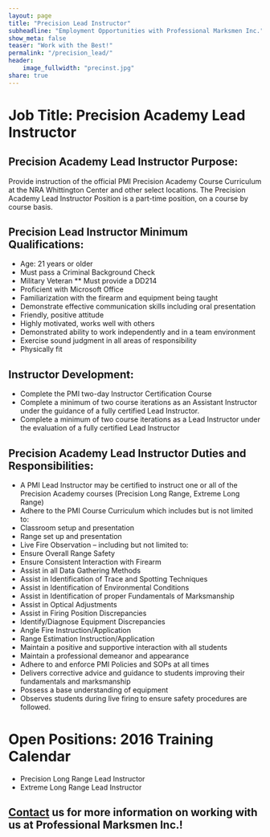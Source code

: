 ```yaml
---
layout: page
title: "Precision Lead Instructor"
subheadline: "Employment Opportunities with Professional Marksmen Inc."
show_meta: false
teaser: "Work with the Best!"
permalink: "/precision_lead/"
header:
    image_fullwidth: "precinst.jpg"
share: true
---
```


# Job Title:  Precision Academy Lead Instructor

## Precision Academy Lead Instructor Purpose:

Provide instruction of the official PMI Precision Academy Course Curriculum at the NRA Whittington Center and other select locations.  The Precision Academy Lead Instructor Position is a part-time position, on a course by course basis.

 
## Precision Lead Instructor Minimum Qualifications:

* Age: 21 years or older
* Must pass a Criminal Background Check
* Military Veteran
   ** Must provide a DD214
* Proficient with Microsoft Office
* Familiarization with the firearm and equipment being taught
* Demonstrate effective communication skills including oral presentation
* Friendly, positive attitude
* Highly motivated, works well with others
* Demonstrated ability to work independently and in a team environment
* Exercise sound judgment in all areas of responsibility
* Physically fit

## Instructor Development:

* Complete the PMI two-day Instructor Certification Course
* Complete a minimum of two course iterations as an Assistant Instructor under the guidance of a fully certified Lead Instructor.
* Complete a minimum of two course iterations as a Lead Instructor under the evaluation of a fully certified Lead Instructor

## Precision Academy Lead Instructor Duties and Responsibilities:

* A PMI Lead Instructor may be certified to instruct one or all of the Precision Academy courses (Precision Long Range, Extreme Long Range)
* Adhere to the PMI Course Curriculum which includes but is not limited to:
* Classroom setup and presentation
* Range set up and presentation
* Live Fire Observation – including but not limited to:
* Ensure Overall Range Safety
* Ensure Consistent Interaction with Firearm
* Assist in all Data Gathering Methods
* Assist in Identification of Trace and Spotting Techniques
* Assist in Identification of Environmental Conditions
* Assist in Identification of proper Fundamentals of Marksmanship
* Assist in Optical Adjustments
* Assist in Firing Position Discrepancies
* Identify/Diagnose Equipment Discrepancies
* Angle Fire Instruction/Application
* Range Estimation Instruction/Application
* Maintain a positive and supportive interaction with all students
* Maintain a professional demeanor and appearance
* Adhere to and enforce PMI Policies and SOPs at all times
* Delivers corrective advice and guidance to students improving their fundamentals and marksmanship
* Possess a base understanding of equipment
* Observes students during live firing to ensure safety procedures are followed.

 
# Open Positions:  2016 Training Calendar

* Precision Long Range Lead Instructor
* Extreme Long Range Lead Instructor

## [Contact](/contact/) us for more information on working with us at Professional Marksmen Inc.!
 
 

 
